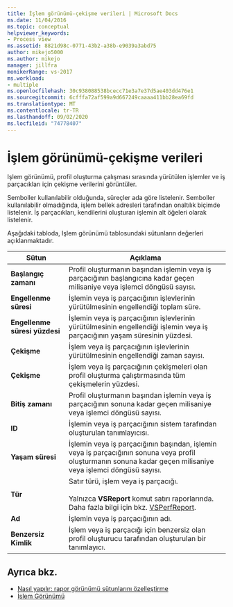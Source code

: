 ```yaml
---
title: İşlem görünümü-çekişme verileri | Microsoft Docs
ms.date: 11/04/2016
ms.topic: conceptual
helpviewer_keywords:
- Process view
ms.assetid: 8821d98c-0771-43b2-a38b-e9039a3abd75
author: mikejo5000
ms.author: mikejo
manager: jillfra
monikerRange: vs-2017
ms.workload:
- multiple
ms.openlocfilehash: 30c938088538bcecc71e3a7e37d5ae403dd476e1
ms.sourcegitcommit: 6cfffa72af599a9d667249caaaa411bb28ea69fd
ms.translationtype: MT
ms.contentlocale: tr-TR
ms.lasthandoff: 09/02/2020
ms.locfileid: "74778407"
---
```

# <a name="process-view---contention-data"></a>İşlem görünümü-çekişme verileri
Işlem görünümü, profil oluşturma çalışması sırasında yürütülen işlemler ve iş parçacıkları için çekişme verilerini görüntüler.

 Semboller kullanılabilir olduğunda, süreçler ada göre listelenir. Semboller kullanılabilir olmadığında, işlem bellek adresleri tarafından onaltılık biçimde listelenir. İş parçacıkları, kendilerini oluşturan işlemin alt öğeleri olarak listelenir.

 Aşağıdaki tabloda, Işlem görünümü tablosundaki sütunların değerleri açıklanmaktadır.

|Sütun|Açıklama|
|------------|-----------------|
|**Başlangıç zamanı**|Profil oluşturmanın başından işlemin veya iş parçacığının başlangıcına kadar geçen milisaniye veya işlemci döngüsü sayısı.|
|**Engellenme süresi**|İşlemin veya iş parçacığının işlevlerinin yürütülmesinin engellendiği toplam süre.|
|**Engellenme süresi yüzdesi**|İşlemin veya iş parçacığının işlevlerinin yürütülmesinin engellendiği işlemin veya iş parçacığının yaşam süresinin yüzdesi.|
|**Çekişme**|İşlem veya iş parçacığının işlevlerinin yürütülmesinin engellendiği zaman sayısı.|
|**Çekişme**|İşlem veya iş parçacığının çekişmeleri olan profil oluşturma çalıştırmasında tüm çekişmelerin yüzdesi.|
|**Bitiş zamanı**|Profil oluşturmanın başından işlemin veya iş parçacığının sonuna kadar geçen milisaniye veya işlemci döngüsü sayısı.|
|**ID**|İşlemin veya iş parçacığının sistem tarafından oluşturulan tanımlayıcısı.|
|**Yaşam süresi**|İşlemin veya iş parçacığının başından, işlemin veya iş parçacığının sonuna veya profil oluşturmanın sonuna kadar geçen milisaniye veya işlemci döngüsü sayısı.|
|**Tür**|Satır türü, işlem veya iş parçacığı.<br /><br /> Yalnızca **VSReport** komut satırı raporlarında. Daha fazla bilgi için bkz. [VSPerfReport](../profiling/vsperfreport.md).|
|**Ad**|İşlemin veya iş parçacığının adı.|
|**Benzersiz Kimlik**|İşlem veya iş parçacığı için benzersiz olan profil oluşturucu tarafından oluşturulan bir tanımlayıcı.|

## <a name="see-also"></a>Ayrıca bkz.
- [Nasıl yapılır: rapor görünümü sütunlarını özelleştirme](../profiling/how-to-customize-report-view-columns.md)
- [İşlem Görünümü](../profiling/process-view.md)
